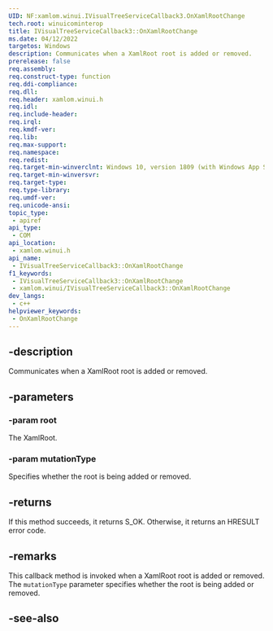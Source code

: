 ```yaml
---
UID: NF:xamlom.winui.IVisualTreeServiceCallback3.OnXamlRootChange
tech.root: winuicominterop
title: IVisualTreeServiceCallback3::OnXamlRootChange
ms.date: 04/12/2022
targetos: Windows
description: Communicates when a XamlRoot root is added or removed.
prerelease: false
req.assembly: 
req.construct-type: function
req.ddi-compliance: 
req.dll: 
req.header: xamlom.winui.h
req.idl: 
req.include-header: 
req.irql: 
req.kmdf-ver: 
req.lib: 
req.max-support: 
req.namespace: 
req.redist: 
req.target-min-winverclnt: Windows 10, version 1809 (with Windows App SDK 1.0 or later)
req.target-min-winversvr: 
req.target-type: 
req.type-library: 
req.umdf-ver: 
req.unicode-ansi: 
topic_type:
 - apiref
api_type:
 - COM
api_location:
 - xamlom.winui.h
api_name:
 - IVisualTreeServiceCallback3::OnXamlRootChange
f1_keywords:
 - IVisualTreeServiceCallback3::OnXamlRootChange
 - xamlom.winui/IVisualTreeServiceCallback3::OnXamlRootChange
dev_langs:
 - c++
helpviewer_keywords:
 - OnXamlRootChange
---
```


## -description

Communicates when a XamlRoot root is added or removed.

## -parameters

### -param root

The XamlRoot.

### -param mutationType

Specifies whether the root is being added or removed.

## -returns

If this method succeeds, it returns S_OK. Otherwise, it returns an HRESULT error code.

## -remarks

This callback method is invoked when a XamlRoot root is added or removed. The `mutationType` parameter specifies whether the root is being added or removed.

## -see-also

